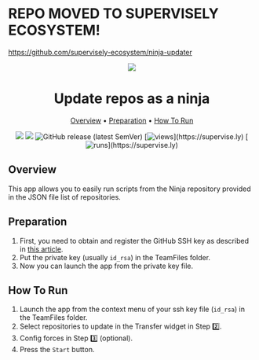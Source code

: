 # REPO MOVED TO SUPERVISELY ECOSYSTEM!
https://github.com/supervisely-ecosystem/ninja-updater

<div align="center" markdown>
<img src="!PLACEHOLDER!"/>

# Update repos as a ninja

<p align="center">
  <a href="#Overview">Overview</a> •
  <a href="#Preparation">Preparation</a> •
  <a href="#How-To-Run">How To Run</a>
</p>

[![](https://img.shields.io/badge/supervisely-ecosystem-brightgreen)](https://ecosystem.supervise.ly/apps/supervisely-ecosystem/!PLACEHOLDER!)
[![](https://img.shields.io/badge/slack-chat-green.svg?logo=slack)](https://supervise.ly/slack)
![GitHub release (latest SemVer)](https://img.shields.io/github/v/release/supervisely-ecosystem/!PLACEHOLDER!)
[![views](https://app.supervise.ly/img/badges/views/supervisely-ecosystem/!PLACEHOLDER!)](https://supervise.ly)
[![runs](https://app.supervise.ly/img/badges/runs/supervisely-ecosystem/!PLACEHOLDER!)](https://supervise.ly)

</div>

## Overview

This app allows you to easily run scripts from the Ninja repository provided in the JSON file list of repositories.

## Preparation

1. First, you need to obtain and register the GitHub SSH key as described in [this article](https://help.github.com/en/github/authenticating-to-github/connecting-to-github-with-ssh).
2. Put the private key (usually `id_rsa`) in the TeamFiles folder.
3. Now you can launch the app from the private key file.

## How To Run

1. Launch the app from the context menu of your ssh key file (`id_rsa`) in the TeamFiles folder.
2. Select repositories to update in the Transfer widget in Step 2️⃣.
3. Config forces in Step 3️⃣ (optional).
4. Press the `Start` button.
